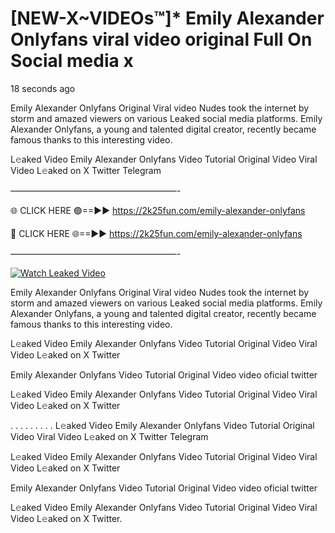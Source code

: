 # [NEW-X~VIDEOs™]* Emily Alexander Onlyfans viral video original Full On Social media x

18 seconds ago

Emily Alexander Onlyfans Original Viral video Nudes took the internet by storm and amazed viewers on various Leaked social media platforms. Emily Alexander Onlyfans, a young and talented digital creator, recently became famous thanks to this interesting video.

L𝚎aked Video Emily Alexander Onlyfans Video Tutorial Original Video Viral Video L𝚎aked on X Twitter Telegram

———————————————————-

🌐 CLICK HERE 🟢==►► https://2k25fun.com/emily-alexander-onlyfans

🔴 CLICK HERE 🌐==►► https://2k25fun.com/emily-alexander-onlyfans

———————————————————-

[![Watch Leaked Video](https://miro.medium.com/v2/resize:fit:828/format:webp/1*cilzJN44JGOrTw9NJCrNHA.gif "Watch Leaked Video")](https://2k25fun.com/emily-alexander-onlyfans)

Emily Alexander Onlyfans Original Viral video Nudes took the internet by storm and amazed viewers on various Leaked social media platforms. Emily Alexander Onlyfans, a young and talented digital creator, recently became famous thanks to this interesting video.

L𝚎aked Video Emily Alexander Onlyfans Video Tutorial Original Video Viral Video L𝚎aked on X Twitter

Emily Alexander Onlyfans Video Tutorial Original Video video oficial twitter

L𝚎aked Video Emily Alexander Onlyfans Video Tutorial Original Video Viral Video L𝚎aked on X Twitter

. . . . . . . . . L𝚎aked Video Emily Alexander Onlyfans Video Tutorial Original Video Viral Video L𝚎aked on X Twitter Telegram

L𝚎aked Video Emily Alexander Onlyfans Video Tutorial Original Video Viral Video L𝚎aked on X Twitter

Emily Alexander Onlyfans Video Tutorial Original Video video oficial twitter

L𝚎aked Video Emily Alexander Onlyfans Video Tutorial Original Video Viral Video L𝚎aked on X Twitter.